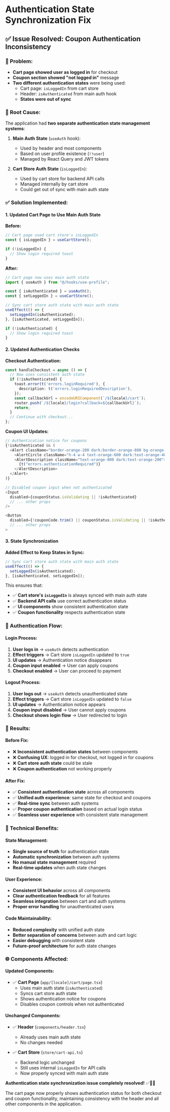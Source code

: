 # Authentication State Synchronization Fix

## ✅ **Issue Resolved: Coupon Authentication Inconsistency**

### **🐛 Problem:**
- **Cart page showed user as logged in** for checkout
- **Coupon section showed "not logged in"** message
- **Two different authentication states** were being used:
  - Cart page: `isLoggedIn` from cart store
  - Header: `isAuthenticated` from main auth hook
  - **States were out of sync**

### **🔧 Root Cause:**
The application had **two separate authentication state management systems**:

1. **Main Auth State** (`useAuth` hook):
   - Used by header and most components
   - Based on user profile existence (`!!user`)
   - Managed by React Query and JWT tokens

2. **Cart Store Auth State** (`isLoggedIn`):
   - Used by cart store for backend API calls
   - Managed internally by cart store
   - Could get out of sync with main auth state

### **✅ Solution Implemented:**

#### **1. Updated Cart Page to Use Main Auth State**

**Before:**
```typescript
// Cart page used cart store's isLoggedIn
const { isLoggedIn } = useCartStore();

if (!isLoggedIn) {
  // Show login required toast
}
```

**After:**
```typescript
// Cart page now uses main auth state
import { useAuth } from "@/hooks/use-profile";

const { isAuthenticated } = useAuth();
const { setLoggedIn } = useCartStore();

// Sync cart store auth state with main auth state
useEffect(() => {
  setLoggedIn(isAuthenticated);
}, [isAuthenticated, setLoggedIn]);

if (!isAuthenticated) {
  // Show login required toast
}
```

#### **2. Updated Authentication Checks**

**Checkout Authentication:**
```typescript
const handleCheckout = async () => {
  // Now uses consistent auth state
  if (!isAuthenticated) {
    toast.error(t('errors.loginRequired'), {
      description: t('errors.loginRequiredDescription'),
    });
    const callbackUrl = encodeURIComponent(`/${locale}/cart`);
    router.push(`/${locale}/login?callback=${callbackUrl}`);
    return;
  }
  // Continue with checkout...
};
```

**Coupon UI Updates:**
```typescript
// Authentication notice for coupons
{!isAuthenticated && (
  <Alert className="border-orange-200 dark:border-orange-800 bg-orange-50 dark:bg-orange-900/20">
    <AlertCircle className="h-4 w-4 text-orange-600 dark:text-orange-400" />
    <AlertDescription className="text-orange-800 dark:text-orange-200">
      {t("errors.authenticationRequired")}
    </AlertDescription>
  </Alert>
)}

// Disabled coupon input when not authenticated
<Input
  disabled={couponStatus.isValidating || !isAuthenticated}
  // ... other props
/>

<Button
  disabled={!couponCode.trim() || couponStatus.isValidating || !isAuthenticated}
  // ... other props
>
```

#### **3. State Synchronization**

**Added Effect to Keep States in Sync:**
```typescript
// Sync cart store auth state with main auth state
useEffect(() => {
  setLoggedIn(isAuthenticated);
}, [isAuthenticated, setLoggedIn]);
```

This ensures that:
- ✅ **Cart store's `isLoggedIn`** is always synced with main auth state
- ✅ **Backend API calls** use correct authentication status
- ✅ **UI components** show consistent authentication state
- ✅ **Coupon functionality** respects authentication state

### **🔄 Authentication Flow:**

#### **Login Process:**
1. **User logs in** → `useAuth` detects authentication
2. **Effect triggers** → Cart store `isLoggedIn` updated to `true`
3. **UI updates** → Authentication notice disappears
4. **Coupon input enabled** → User can apply coupons
5. **Checkout enabled** → User can proceed to payment

#### **Logout Process:**
1. **User logs out** → `useAuth` detects unauthenticated state
2. **Effect triggers** → Cart store `isLoggedIn` updated to `false`
3. **UI updates** → Authentication notice appears
4. **Coupon input disabled** → User cannot apply coupons
5. **Checkout shows login flow** → User redirected to login

### **🎯 Results:**

#### **Before Fix:**
- ❌ **Inconsistent authentication states** between components
- ❌ **Confusing UX**: logged in for checkout, not logged in for coupons
- ❌ **Cart store auth state** could be stale
- ❌ **Coupon authentication** not working properly

#### **After Fix:**
- ✅ **Consistent authentication state** across all components
- ✅ **Unified auth experience**: same state for checkout and coupons
- ✅ **Real-time sync** between auth systems
- ✅ **Proper coupon authentication** based on actual login status
- ✅ **Seamless user experience** with consistent state management

### **🔧 Technical Benefits:**

#### **State Management:**
- **Single source of truth** for authentication state
- **Automatic synchronization** between auth systems
- **No manual state management** required
- **Real-time updates** when auth state changes

#### **User Experience:**
- **Consistent UI behavior** across all components
- **Clear authentication feedback** for all features
- **Seamless integration** between cart and auth systems
- **Proper error handling** for unauthenticated users

#### **Code Maintainability:**
- **Reduced complexity** with unified auth state
- **Better separation of concerns** between auth and cart logic
- **Easier debugging** with consistent state
- **Future-proof architecture** for auth state changes

### **🌐 Components Affected:**

#### **Updated Components:**
- ✅ **Cart Page** (`app/[locale]/cart/page.tsx`)
  - Uses main auth state (`isAuthenticated`)
  - Syncs cart store auth state
  - Shows authentication notice for coupons
  - Disables coupon controls when not authenticated

#### **Unchanged Components:**
- ✅ **Header** (`components/header.tsx`)
  - Already uses main auth state
  - No changes needed
  
- ✅ **Cart Store** (`store/cart-api.ts`)
  - Backend logic unchanged
  - Still uses internal `isLoggedIn` for API calls
  - Now properly synced with main auth state

**Authentication state synchronization issue completely resolved!** ✅🔐🛒

The cart page now properly shows authentication status for both checkout and coupon functionality, maintaining consistency with the header and all other components in the application.
